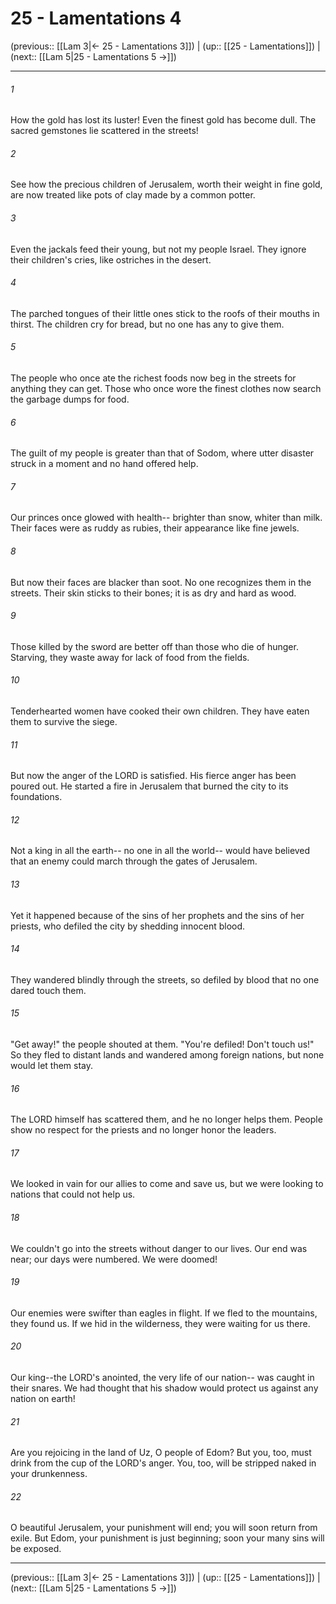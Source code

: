 # 25 - Lamentations 4

(previous:: [[Lam 3|← 25 - Lamentations 3]]) | (up:: [[25 - Lamentations]]) | (next:: [[Lam 5|25 - Lamentations 5 →]])

***


###### 1 
How the gold has lost its luster! Even the finest gold has become dull. The sacred gemstones lie scattered in the streets! 

###### 2 
See how the precious children of Jerusalem, worth their weight in fine gold, are now treated like pots of clay made by a common potter. 

###### 3 
Even the jackals feed their young, but not my people Israel. They ignore their children's cries, like ostriches in the desert. 

###### 4 
The parched tongues of their little ones stick to the roofs of their mouths in thirst. The children cry for bread, but no one has any to give them. 

###### 5 
The people who once ate the richest foods now beg in the streets for anything they can get. Those who once wore the finest clothes now search the garbage dumps for food. 

###### 6 
The guilt of my people is greater than that of Sodom, where utter disaster struck in a moment and no hand offered help. 

###### 7 
Our princes once glowed with health-- brighter than snow, whiter than milk. Their faces were as ruddy as rubies, their appearance like fine jewels. 

###### 8 
But now their faces are blacker than soot. No one recognizes them in the streets. Their skin sticks to their bones; it is as dry and hard as wood. 

###### 9 
Those killed by the sword are better off than those who die of hunger. Starving, they waste away for lack of food from the fields. 

###### 10 
Tenderhearted women have cooked their own children. They have eaten them to survive the siege. 

###### 11 
But now the anger of the LORD is satisfied. His fierce anger has been poured out. He started a fire in Jerusalem that burned the city to its foundations. 

###### 12 
Not a king in all the earth-- no one in all the world-- would have believed that an enemy could march through the gates of Jerusalem. 

###### 13 
Yet it happened because of the sins of her prophets and the sins of her priests, who defiled the city by shedding innocent blood. 

###### 14 
They wandered blindly through the streets, so defiled by blood that no one dared touch them. 

###### 15 
"Get away!" the people shouted at them. "You're defiled! Don't touch us!" So they fled to distant lands and wandered among foreign nations, but none would let them stay. 

###### 16 
The LORD himself has scattered them, and he no longer helps them. People show no respect for the priests and no longer honor the leaders. 

###### 17 
We looked in vain for our allies to come and save us, but we were looking to nations that could not help us. 

###### 18 
We couldn't go into the streets without danger to our lives. Our end was near; our days were numbered. We were doomed! 

###### 19 
Our enemies were swifter than eagles in flight. If we fled to the mountains, they found us. If we hid in the wilderness, they were waiting for us there. 

###### 20 
Our king--the LORD's anointed, the very life of our nation-- was caught in their snares. We had thought that his shadow would protect us against any nation on earth! 

###### 21 
Are you rejoicing in the land of Uz, O people of Edom? But you, too, must drink from the cup of the LORD's anger. You, too, will be stripped naked in your drunkenness. 

###### 22 
O beautiful Jerusalem, your punishment will end; you will soon return from exile. But Edom, your punishment is just beginning; soon your many sins will be exposed.

***

(previous:: [[Lam 3|← 25 - Lamentations 3]]) | (up:: [[25 - Lamentations]]) | (next:: [[Lam 5|25 - Lamentations 5 →]])

